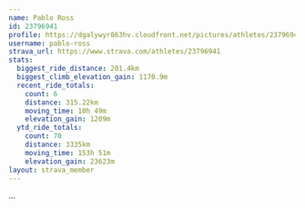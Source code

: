 ```yaml
---
name: Pablo Ross
id: 23796941
profile: https://dgalywyr863hv.cloudfront.net/pictures/athletes/23796941/14615399/1/large.jpg
username: pablo-ross
strava_url: https://www.strava.com/athletes/23796941
stats:
  biggest_ride_distance: 201.4km
  biggest_climb_elevation_gain: 1170.9m
  recent_ride_totals:
    count: 6
    distance: 315.22km
    moving_time: 10h 49m
    elevation_gain: 1209m
  ytd_ride_totals:
    count: 70
    distance: 3335km
    moving_time: 153h 51m
    elevation_gain: 23623m
layout: strava_member
--- 
```

...
